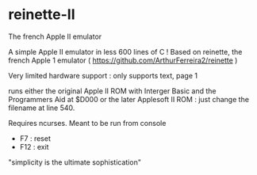 # reinette-II
The french Apple II emulator

A simple Apple II emulator in less 600 lines of C !
Based on reinette, the french Apple 1 emulator ( https://github.com/ArthurFerreira2/reinette )

Very limited hardware support : only supports text, page 1

runs either the original Apple II ROM with Interger Basic and the Programmers Aid at $D000 or the later Applesoft II ROM :  just change the filename at line 540.


Requires ncurses. Meant to be run from console

- F7  : reset
- F12 : exit


"simplicity is the ultimate sophistication"
